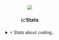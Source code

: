 <div align="center">
  
<p align="center">
  <img src="https://lanyard.cnrad.dev/api/1018290650602553364" />
</p>

### 📈Stats
<details>
    <summary> ⚡ Stats about coding.. </> </summary>
    <br/>

<!--START_SECTION:waka-->
![Code Time](http://img.shields.io/badge/Code%20Time-105%20hrs%2043%20mins-blue)

![Profile Views](http://img.shields.io/badge/Profile%20Views-9-blue)

**🐱 My GitHub Data** 

> 📦 1.1 MB Used in GitHub's Storage 
 > 
> 💼 Opted to Hire
 > 
> 📜 5 Public Repositories 
 > 
> 🔑 19 Private Repositories 
 > 
**I'm an Early 🐤** 

```text
🌞 Morning                26 commits          ██░░░░░░░░░░░░░░░░░░░░░░░   06.79 % 
🌆 Daytime                181 commits         ████████████░░░░░░░░░░░░░   47.26 % 
🌃 Evening                134 commits         █████████░░░░░░░░░░░░░░░░   34.99 % 
🌙 Night                  42 commits          ███░░░░░░░░░░░░░░░░░░░░░░   10.97 % 
```
📅 **I'm Most Productive on Sunday** 

```text
Monday                   23 commits          ██░░░░░░░░░░░░░░░░░░░░░░░   06.01 % 
Tuesday                  49 commits          ███░░░░░░░░░░░░░░░░░░░░░░   12.79 % 
Wednesday                49 commits          ███░░░░░░░░░░░░░░░░░░░░░░   12.79 % 
Thursday                 57 commits          ████░░░░░░░░░░░░░░░░░░░░░   14.88 % 
Friday                   50 commits          ███░░░░░░░░░░░░░░░░░░░░░░   13.05 % 
Saturday                 66 commits          ████░░░░░░░░░░░░░░░░░░░░░   17.23 % 
Sunday                   89 commits          ██████░░░░░░░░░░░░░░░░░░░   23.24 % 
```


📊 **This Week I Spent My Time On** 

```text
🕑︎ Time Zone: Europe/Berlin

💬 Programming Languages: 
Lua                      30 hrs 21 mins      █████████████████████░░░░   82.46 % 
CSS                      1 hr 49 mins        █░░░░░░░░░░░░░░░░░░░░░░░░   04.94 % 
JavaScript               1 hr 21 mins        █░░░░░░░░░░░░░░░░░░░░░░░░   03.71 % 
Other                    1 hr 20 mins        █░░░░░░░░░░░░░░░░░░░░░░░░   03.66 % 
HTML                     1 hr 2 mins         █░░░░░░░░░░░░░░░░░░░░░░░░   02.81 % 

🔥 Editors: 
VS Code                  36 hrs 49 mins      █████████████████████████   100.00 % 

🐱‍💻 Projects: 
[framework]              33 hrs 8 mins       ███████████████████████░░   90.01 % 
server                   2 hrs 15 mins       ██░░░░░░░░░░░░░░░░░░░░░░░   06.14 % 
Unknown Project          1 hr 11 mins        █░░░░░░░░░░░░░░░░░░░░░░░░   03.23 % 
FPlayT                   8 mins              ░░░░░░░░░░░░░░░░░░░░░░░░░   00.38 % 
resources                5 mins              ░░░░░░░░░░░░░░░░░░░░░░░░░   00.23 % 

💻 Operating System: 
Windows                  36 hrs 49 mins      █████████████████████████   100.00 % 
```

**I Mostly Code in JavaScript** 

```text
JavaScript               7 repos             ████████░░░░░░░░░░░░░░░░░   31.82 % 
Lua                      5 repos             ██████░░░░░░░░░░░░░░░░░░░   22.73 % 
Shell                    3 repos             ███░░░░░░░░░░░░░░░░░░░░░░   13.64 % 
Python                   3 repos             ███░░░░░░░░░░░░░░░░░░░░░░   13.64 % 
HTML                     1 repo              █░░░░░░░░░░░░░░░░░░░░░░░░   04.55 % 
```




 Last Updated on 04/11/2024 11:17:59 UTC
<!--END_SECTION:waka-->
</details>

